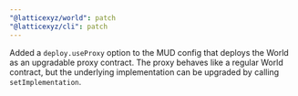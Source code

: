 ```yaml
---
"@latticexyz/world": patch
"@latticexyz/cli": patch
---
```


Added a `deploy.useProxy` option to the MUD config that deploys the World as an upgradable proxy contract. The proxy behaves like a regular World contract, but the underlying implementation can be upgraded by calling `setImplementation`.
